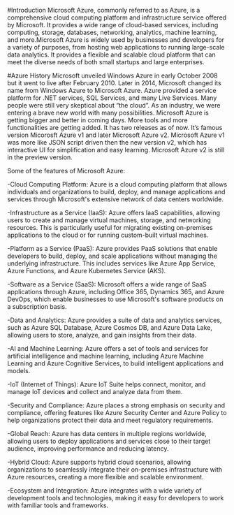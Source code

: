 #Introduction
Microsoft Azure, commonly referred to as Azure, is a comprehensive cloud computing platform and infrastructure service offered by Microsoft. It provides a wide range of cloud-based services, including computing, storage, databases, networking, analytics, machine learning, and more.Microsoft Azure is widely used by businesses and developers for a variety of purposes, from hosting web applications to running large-scale data analytics. It provides a flexible and scalable cloud platform that can meet the diverse needs of both small startups and large enterprises.

#Azure History
Microsoft unveiled Windows Azure in early October 2008 but it went to live after February 2010. Later in 2014, Microsoft changed its name from Windows Azure to Microsoft Azure. Azure provided a service platform for .NET services, SQL Services, and many Live Services. Many people were still very skeptical about “the cloud”. As an industry, we were entering a brave new world with many possibilities. Microsoft Azure is getting bigger and better in coming days. More tools and more functionalities are getting added. It has two releases as of now. It’s famous version Micorosft Azure v1 and later Microsoft Azure v2. Microsoft Azure v1 was more like JSON script driven then the new version v2, which has interactive UI for simplification and easy learning. Microsoft Azure v2 is still in the preview version.

Some of the features of Microsoft Azure:

-Cloud Computing Platform: Azure is a cloud computing platform that allows individuals and organizations to build, deploy, and manage applications and services through Microsoft's extensive network of data centers worldwide.

-Infrastructure as a Service (IaaS): Azure offers IaaS capabilities, allowing users to create and manage virtual machines, storage, and networking resources. This is particularly useful for migrating existing on-premises applications to the cloud or for running custom-built virtual machines.

-Platform as a Service (PaaS): Azure provides PaaS solutions that enable developers to build, deploy, and scale applications without managing the underlying infrastructure. This includes services like Azure App Service, Azure Functions, and Azure Kubernetes Service (AKS).

-Software as a Service (SaaS): Microsoft offers a wide range of SaaS applications through Azure, including Office 365, Dynamics 365, and Azure DevOps, which enable businesses to use Microsoft's software products on a subscription basis.

-Data and Analytics: Azure provides a suite of data and analytics services, such as Azure SQL Database, Azure Cosmos DB, and Azure Data Lake, allowing users to store, analyze, and gain insights from their data.

-AI and Machine Learning: Azure offers a set of tools and services for artificial intelligence and machine learning, including Azure Machine Learning and Azure Cognitive Services, to build intelligent applications and models.

-IoT (Internet of Things): Azure IoT Suite helps connect, monitor, and manage IoT devices and collect and analyze data from them.

-Security and Compliance: Azure places a strong emphasis on security and compliance, offering features like Azure Security Center and Azure Policy to help organizations protect their data and meet regulatory requirements.

-Global Reach: Azure has data centers in multiple regions worldwide, allowing users to deploy applications and services close to their target audience, improving performance and reducing latency.

-Hybrid Cloud: Azure supports hybrid cloud scenarios, allowing organizations to seamlessly integrate their on-premises infrastructure with Azure resources, creating a more flexible and scalable environment.

-Ecosystem and Integration: Azure integrates with a wide variety of development tools and technologies, making it easy for developers to work with familiar tools and frameworks.
